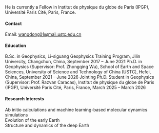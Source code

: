 


He is currently a Fellow in Institut de physique du globe de Paris (IPGP), Université Paris Cité, Paris, France.

#### Contact

Email: wangdong01@mail.ustc.edu.cn

#### Education
B.Sc. in Geophysics, Li-siguang Geophysics Training Program, Jilin University, Changchun, China, September 2017 – June 2021
Ph.D. in Geophysics (Supervisor: Prof. Zhongqing Wu), School of Earth and Space Sciences, University of Science and Technology of China (USTC), Hefei, China, September 2021 – June 2026
Jointing Ph.D. Student in Geophysics (Supervisor: Prof. Razvan Caracas), Institut de physique du globe de Paris (IPGP), Université Paris Cité, Paris, France, March 2025 – March 2026

#### Research Interests
Ab initio calculations and machine learning-based molecular dynamics simulations\
Evolution of the early Earth\
Structure and dynamics of the deep Earth



